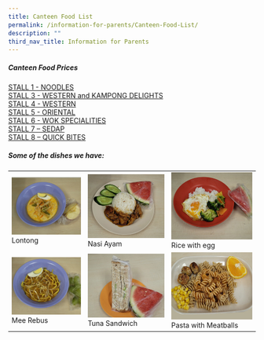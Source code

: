 ```yaml
---
title: Canteen Food List
permalink: /information-for-parents/Canteen-Food-List/
description: ""
third_nav_title: Information for Parents
---
```

##### Canteen Food Prices  

<a href="/files/CanteenFood/stall 1 – noodle.pdf">STALL 1 -  NOODLES</a>  
<a href="/files/CanteenFood/stall 3 – western &amp; kampong delights.pdf">STALL 3 -  WESTERN and KAMPONG DELIGHTS</a>  
<a href="/files/CanteenFood/stall 4 – western.pdf">STALL 4 -  WESTERN</a>  
<a href="/files/CanteenFood/stall 5 – oriental.pdf">STALL 5 -  ORIENTAL</a>  
<a href="/files/CanteenFood/stall 6 – work specialities.pdf">STALL 6 -  WOK SPECIALITIES</a>  
<a href="/files/CanteenFood/stall 7 – sedap.pdf">STALL 7 – SEDAP</a>  
<a href="/files/CanteenFood/stall 8 – quick bites.pdf">STALL 8 – QUICK BITES</a>  
  
	
##### **Some of the dishes we have**:

|  | | |
| -------- | -------- | -------- |
| <img src="/images/CanteenFood/Lontong.jpg" alt="">Lontong|<img src="/images/CanteenFood/NasiAyam.jpg" alt="">Nasi Ayam|<img src="/images/CanteenFood/RiceEgg.jpg" alt="">Rice with egg
| <img src="/images/CanteenFood/MeeRebus.jpg" alt="">Mee Rebus      |<img src="/images/CanteenFood/TunaSandwich.jpg" alt="">Tuna Sandwich|<img src="/images/CanteenFood/PastaMeatballs2.jpg" alt="">Pasta with Meatballs
  
<br>
<br>